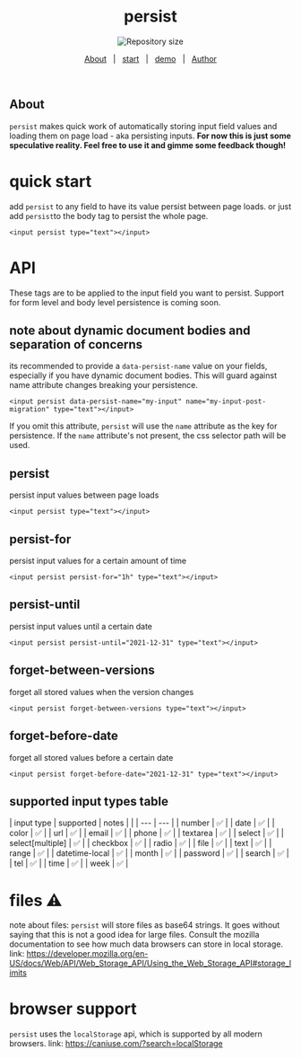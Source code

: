 
<h1 align="center">persist</h1>

<p align="center">
  <img alt="Repository size" src="https://img.shields.io/github/repo-size/chris-0x73/persist?color=56BEB8">
</p>

<p align="center">
  <a href="#about">About</a> &#xa0; | &#xa0; 
  <a href="#quick-start">start</a> &#xa0; | &#xa0;
  <a href="demo.com">demo</a> &#xa0; | &#xa0;
  <a href="https://github.com/chris-0x73" target="_blank">Author</a>
</p>

<br>

## About ##

`persist` makes quick work of automatically storing input field values and loading them on page load - aka persisting inputs. **For now this is just some speculative reality. Feel free to use it and gimme some feedback though!**

# quick start

add `persist` to any field to have its value persist between page loads. or just add `persist`to the body tag to persist the whole page.  
```
<input persist type="text"></input>
```


# API
These tags are to be applied to the input field you want to persist.
Support for form level and body level persistence is coming soon.

## note about dynamic document bodies and separation of concerns 
its recommended to provide a `data-persist-name` value on your fields, especially if you have dynamic document bodies.
This will guard against name attribute changes breaking your persistence.

```
<input persist data-persist-name="my-input" name="my-input-post-migration" type="text"></input>
```
If you omit this attribute, `persist` will use the `name` attribute as the key for persistence. 
If the `name` attribute's not present, the css selector path will be used.


## persist
persist input values between page loads
```
<input persist type="text"></input>
```

## persist-for
persist input values for a certain amount of time
```
<input persist persist-for="1h" type="text"></input>
```

## persist-until
persist input values until a certain date
```
<input persist persist-until="2021-12-31" type="text"></input>
```

## forget-between-versions 
forget all stored values when the version changes
```
<input persist forget-between-versions type="text"></input>
```

## forget-before-date
forget all stored values before a certain date
```
<input persist forget-before-date="2021-12-31" type="text"></input>
``` 


## supported input types table
| input type | supported | notes |    |
| --- | --- |
| number | ✅ | 
| date | ✅ | 
| color | ✅ |
| url | ✅ |
| email | ✅ |
| phone | ✅ |
| textarea | ✅ |
| select | ✅ |
| select[multiple] | ✅ |
| checkbox | ✅ |
| radio | ✅ |
| file | ✅ |
| text | ✅ |
| range | ✅ |
| datetime-local | ✅ |
| month | ✅ |
| password | ✅ |
| search | ✅ |
| tel | ✅ |
| time | ✅ |
| week | ✅ |



































# files ⚠️
note about files: `persist` will store files as base64 strings.
It goes without saying that this is not a good idea for large files.
Consult the mozilla documentation to see how much data browsers can store in local storage.
link: https://developer.mozilla.org/en-US/docs/Web/API/Web_Storage_API/Using_the_Web_Storage_API#storage_limits

# browser support
`persist` uses the `localStorage` api, which is supported by all modern browsers.
link: https://caniuse.com/?search=localStorage





